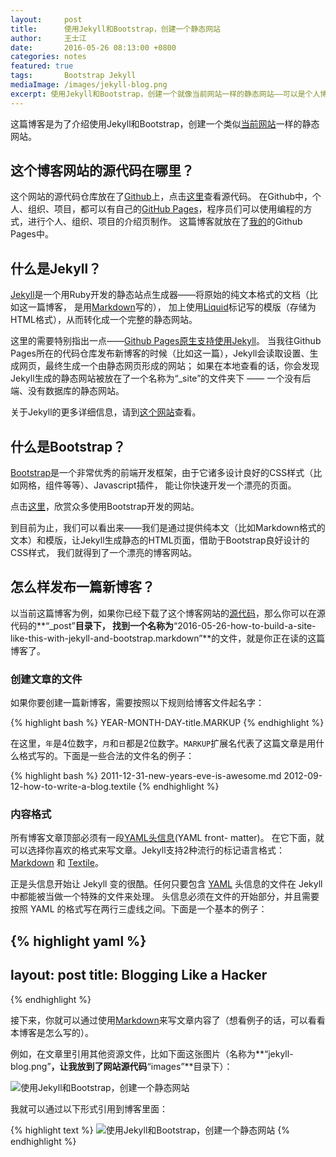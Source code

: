 ```yaml
---
layout:     post
title:      使用Jekyll和Bootstrap，创建一个静态网站
author:     王士江
date:       2016-05-26 08:13:00 +0800
categories: notes
featured: true
tags:       Bootstrap Jekyll
mediaImage: /images/jekyll-blog.png
excerpt: 使用Jekyll和Bootstrap，创建一个就像当前网站一样的静态网站——可以是个人博客、项目介绍、学习笔记等等。
---
```


这篇博客是为了介绍使用Jekyll和Bootstrap，创建一个类似[当前网站]({{site.url}})一样的静态网站。

## 这个博客网站的源代码在哪里？

这个网站的源代码仓库放在了[Github](http://github.com/)上，点击[这里]({{site.repository}})查看源代码。
在Github中，个人、组织、项目，都可以有自己的[GitHub Pages](https://pages.github.com)，程序员们可以使用编程的方式，进行个人、组织、项目的介绍页制作。
这篇博客就放在了[我的](http://github.com/wongjohn/)的Github Pages中。

## 什么是Jekyll？

[Jekyll](http://jekyll.bootcss.com/)是一个用Ruby开发的静态站点生成器——将原始的纯文本格式的文档（比如这一篇博客，
是用[Markdown](https://daringfireball.net/projects/markdown/)写的），
加上使用[Liquid](https://github.com/Shopify/liquid/wiki)标记写的模版（存储为HTML格式），从而转化成一个完整的静态网站。

这里的需要特别指出一点——[Github Pages原生支持使用Jekyll](https://help.github.com/articles/about-github-pages-and-jekyll/)。
当我往Github Pages所在的代码仓库发布新博客的时候（比如这一篇），Jekyll会读取设置、生成网页，最终生成一个由静态网页形成的网站；
如果在本地查看的话，你会发现Jekyll生成的静态网站被放在了一个名称为“_site”的文件夹下 —— 一个没有后端、没有数据库的静态网站。

关于Jekyll的更多详细信息，请到[这个网站](http://jekyll.bootcss.com/)查看。

## 什么是Bootstrap？

[Bootstrap](http://www.bootcss.com/)是一个非常优秀的前端开发框架，由于它诸多设计良好的CSS样式（比如网格，组件等等）、Javascript插件，
能让你快速开发一个漂亮的页面。

点击[这里](http://expo.bootcss.com/)，欣赏众多使用Bootstrap开发的网站。

到目前为止，我们可以看出来——我们是通过提供纯本文（比如Markdown格式的文本）和模版，让Jekyll生成静态的HTML页面，借助于Bootstrap良好设计的CSS样式，
我们就得到了一个漂亮的博客网站。

## 怎么样发布一篇新博客？

以当前这篇博客为例，如果你已经下载了这个博客网站的[源代码]({{site.repository}})，那么你可以在源代码的**“_post”**目录下，
找到一个名称为**“2016-05-26-how-to-build-a-site-like-this-with-jekyll-and-bootstrap.markdown”**的文件，就是你正在读的这篇博客了。

### 创建文章的文件

如果你要创建一篇新博客，需要按照以下规则给博客文件起名字：

{% highlight bash %}
YEAR-MONTH-DAY-title.MARKUP
{% endhighlight %}

在这里，`年`是4位数字，`月`和`日`都是2位数字。`MARKUP`扩展名代表了这篇文章是用什么格式写的。下面是一些合法的文件名的例子：

{% highlight bash %}
2011-12-31-new-years-eve-is-awesome.md
2012-09-12-how-to-write-a-blog.textile
{% endhighlight %}

### 内容格式

所有博客文章顶部必须有一段[YAML头信息](http://jekyll.bootcss.com/docs/frontmatter/)(YAML front- matter)。
在它下面，就可以选择你喜欢的格式来写文章。Jekyll支持2种流行的标记语言格式：
[Markdown](http://daringfireball.net/projects/markdown/) 和 [Textile](http://textile.sitemonks.com/)。 

正是头信息开始让 Jekyll 变的很酷。任何只要包含 [YAML](http://yaml.org/) 头信息的文件在 Jekyll 中都能被当做一个特殊的文件来处理。
头信息必须在文件的开始部分，并且需要按照 YAML 的格式写在两行三虚线之间。下面是一个基本的例子：

{% highlight yaml %}
---
layout: post
title: Blogging Like a Hacker
---
{% endhighlight %}

接下来，你就可以通过使用[Markdown](https://daringfireball.net/projects/markdown/)来写文章内容了（想看例子的话，可以看看本博客是怎么写的）。

例如，在文章里引用其他资源文件，比如下面这张图片（名称为**“jekyll-blog.png”**，让我放到了网站源代码**“images”**目录下）：

![使用Jekyll和Bootstrap，创建一个静态网站](/images/jekyll-blog.png)

我就可以通过以下形式引用到博客里面：

{% highlight text %}
![使用Jekyll和Bootstrap，创建一个静态网站](/images/jekyll-blog.png)
{% endhighlight %}
